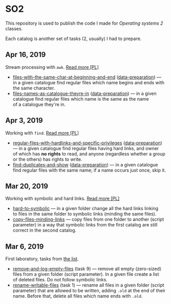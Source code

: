 # SO2
This repository is used to publish the code I made for _Operating systems 2_ classes.

Each catalog is another set of tasks (2, usually) I had to prepare.

## Apr 16, 2019
Stream processing with `awk`. [Read more [PL]](awk)
- [files-with-the-same-char-at-beginning-and-end](awk/files-with-the-same-char-at-beginning-and-end.bash) ([data-preparation](awk/data-for-files-with-the-same-char-at-beginning-and-end.bash)) — in a given catalogue find regular files which name begins and ends with the same character.
- [files-names-as-catalogue-theyre-in](awk/files-names-as-catalogue-theyre-in.bash) ([data-preparation](awk/data-for-files-names-as-catalogue-theyre-in.bash)) — in a given catalogue find regular files which name is the same as the name of a catalogue they're in.

## Apr 3, 2019
Working with `find`. [Read more [PL]](find)
- [regular-files-with-hardlinks-and-specific-privileges](find/regular-files-with-hardlinks-and-specific-privileges.bash) ([data-preparation](find/data-for-regular-files-with-hardlinks-and-specific-privileges)) — in a given catalogue find regular files having hard links, and owner of which has **no rights** to read, and anyone (regardless whether a group or the others) has rights to write.
- [find-duplicates-and-show](find/find-duplicates-and-show) ([data-preparation](find/data-for-find-duplicates-and-show)) — in a given catalogue find regular files with the same name; if a name occurs just once, skip it.

## Mar 20, 2019
Working with symbolic and hard links. [Read more [PL]](links)
- [hard-to-symbolic](links/01-hard-to-symbolic.bash) — in a given folder change all the hard links linking to files in the same folder to symbolic links (minding the same files).
- [copy-files-minding-links](links/02-copy-files-minding-links.bash) — copy files from one folder to another (script parameter) in a way that symbolic links from the first catalog are still correct in the second catalog.

## Mar 6, 2019
First laboratory, tasks from [the list](http://www.zsk.ict.pwr.wroc.pl/zsk/repository/dydaktyka/so/so_lab1.pdf).
- [remove-and-log-empty-files](the-list/09-remove-and-log-empty-files.bash) (task 9) — remove all empty (zero-sized) files from a given folder (script parameter). In a given file create a list of deleted files. Do not follow symbolic links.
- [rename-writable-files](the-list/01-rename-writable-files.bash) (task 1) — rename all files in a given folder (script parameter) that are allowed to be written, adding `.old` at the end of their name. Before that, delete all files which name ends with `.old`.
